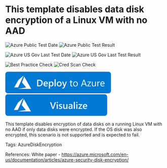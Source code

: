 # This template disables data disk encryption of a Linux VM with no AAD

![Azure Public Test Date](https://azurequickstartsservice.blob.core.windows.net/badges/201-decrypt-running-linux-vm-without-aad/PublicLastTestDate.svg)
![Azure Public Test Result](https://azurequickstartsservice.blob.core.windows.net/badges/201-decrypt-running-linux-vm-without-aad/PublicDeployment.svg)

![Azure US Gov Last Test Date](https://azurequickstartsservice.blob.core.windows.net/badges/201-decrypt-running-linux-vm-without-aad/FairfaxLastTestDate.svg)
![Azure US Gov Last Test Result](https://azurequickstartsservice.blob.core.windows.net/badges/201-decrypt-running-linux-vm-without-aad/FairfaxDeployment.svg)

![Best Practice Check](https://azurequickstartsservice.blob.core.windows.net/badges/201-decrypt-running-linux-vm-without-aad/BestPracticeResult.svg)
![Cred Scan Check](https://azurequickstartsservice.blob.core.windows.net/badges/201-decrypt-running-linux-vm-without-aad/CredScanResult.svg)

[![Deploy to Azure](https://raw.githubusercontent.com/Azure/azure-quickstart-templates/master/1-CONTRIBUTION-GUIDE/images/deploytoazure.svg?sanitize=true)](https://portal.azure.com/#create/Microsoft.Template/uri/https%3A%2F%2Fraw.githubusercontent.com%2FAzure%2Fazure-quickstart-templates%2Fmaster%2F201-decrypt-running-linux-vm-without-aad%2Fazuredeploy.json)
[![Visualize](https://raw.githubusercontent.com/Azure/azure-quickstart-templates/master/1-CONTRIBUTION-GUIDE/images/visualizebutton.svg?sanitize=true)](http://armviz.io/#/?load=https%3A%2F%2Fraw.githubusercontent.com%2FAzure%2Fazure-quickstart-templates%2Fmaster%2F201-decrypt-running-linux-vm-without-aad%2Fazuredeploy.json)

This template disables encryption of data disks on a running Linux VM with no
AAD if only data disks were encrypted. If the OS disk was also encrypted, this
scenario is not supported and is expected to fail.

Tags: AzureDiskEncryption

References: White paper -
https://azure.microsoft.com/en-us/documentation/articles/azure-security-disk-encryption/
